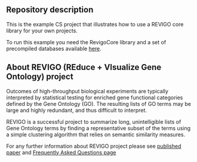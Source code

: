 ﻿## Repository description
<p>This is the example CS project that illustrates how to use a REVIGO core library for your own projects.</p>
<p>To run this example you need the RevigoCore library and a set of precompiled databases available <a href="http://revigo.irb.hr/RevigoDatabases.7z" target="_blank">here</a>.</p>

## About REVIGO (REduce + VIsualize Gene Ontology) project
<p>Outcomes of high-throughput biological experiments are typically interpreted by statistical testing
for enriched gene functional categories defined by the Gene Ontology (GO). The resulting lists of GO terms 
may be large and highly redundant, and thus difficult to interpret.<p>
<p>REVIGO is a successful project to summarize long, unintelligible lists of Gene Ontology terms by finding a representative subset 
of the terms using a simple clustering algorithm that relies on semantic similarity measures.</p>
<p>For any further information about REVIGO project please see  
<a href="https://dx.doi.org/10.1371/journal.pone.0021800" target="_blank">published paper</a> and  
<a href="http://revigo.irb.hr/FAQ.aspx" target="_blank">Frequently Asked Questions page</a></p>
